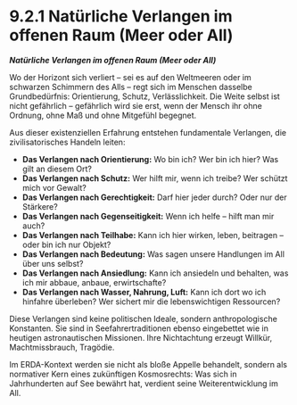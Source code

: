 # 9.2.1 Natürliche Verlangen im offenen Raum (Meer oder All)

_**Natürliche Verlangen im offenen Raum (Meer oder All)**_

Wo der Horizont sich verliert – sei es auf den Weltmeeren oder im schwarzen Schimmern des Alls – regt sich im Menschen dasselbe Grundbedürfnis: Orientierung, Schutz, Verlässlichkeit. Die Weite selbst ist nicht gefährlich – gefährlich wird sie erst, wenn der Mensch ihr ohne Ordnung, ohne Maß und ohne Mitgefühl begegnet.

Aus dieser existenziellen Erfahrung entstehen fundamentale Verlangen, die zivilisatorisches Handeln leiten:

* **Das Verlangen nach Orientierung:** Wo bin ich? Wer bin ich hier? Was gilt an diesem Ort?
* **Das Verlangen nach Schutz:** Wer hilft mir, wenn ich treibe? Wer schützt mich vor Gewalt?
* **Das Verlangen nach Gerechtigkeit:** Darf hier jeder durch? Oder nur der Stärkere?
* **Das Verlangen nach Gegenseitigkeit:** Wenn ich helfe – hilft man mir auch?
* **Das Verlangen nach Teilhabe:** Kann ich hier wirken, leben, beitragen – oder bin ich nur Objekt?
* **Das Verlangen nach Bedeutung:** Was sagen unsere Handlungen im All über uns selbst?
* **Das Verlangen nach Ansiedlung:** Kann ich ansiedeln und behalten, was ich mir abbaue, anbaue, erwirtschafte?
* **Das Verlangen nach Wasser, Nahrung, Luft:** Kann ich dort wo ich hinfahre überleben? Wer sichert mir die lebenswichtigen Ressourcen?

Diese Verlangen sind keine politischen Ideale, sondern anthropologische Konstanten. Sie sind in Seefahrertraditionen ebenso eingebettet wie in heutigen astronautischen Missionen. Ihre Nichtachtung erzeugt Willkür, Machtmissbrauch, Tragödie.

Im ERDA-Kontext werden sie nicht als bloße Appelle behandelt, sondern als normativer Kern eines zukünftigen Kosmosrechts: Was sich in Jahrhunderten auf See bewährt hat, verdient seine Weiterentwicklung im All.
